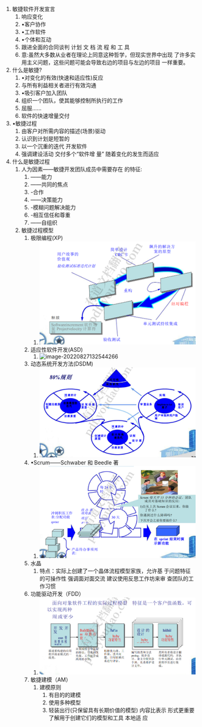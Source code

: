 1. 敏捷软件开发宣言
   1. 响应变化 
   2. •客户协作
   3.  •工作软件 
   4. •个体和互动
   5. 跟进全面的合同谈判 计划 文 档 流 程 和 工 具
   6. 意:虽然大多数从业者在理论上同意这种哲学，但现实世界中出现 了许多实用主义问题，这些问题可能会导致右边的项目与左边的项目 一样重要。
2. 什么是敏捷?
   1. •对变化的有效(快速和适应性)反应 
   2. 与所有利益相关者进行有效沟通
   3.  •吸引客户加入团队 
   4. 组织一个团队，使其能够控制所执行的工作 
   5. 屈服…… 
   6. 软件的快速增量交付
3. •敏捷过程
   1.  由客户对所需内容的描述(场景)驱动 
   2. 认识到计划是短暂的 
   3. 以一个沉重的迭代 开发软件 
   4. 强调建设活动 交付多个“软件增 量” 随着变化的发生而适应
4. 什么是敏捷过程
   1. 人为因素——敏捷开发团队成员中需要存在 的特征: 
      1. ——能力 
      2. ——共同的焦点
      3.  -合作 
      4. ——决策能力
      5.  -模糊问题解决能力
      6.  -相互信任和尊重 
      7. ——自组织
   2. 敏捷过程模型
      1. 极限编程(XP)
         1. ![image-20220827132519774](res/17.敏捷开发/image-20220827132519774.png)
      2. 适应性软件开发(ASD)
         1. ![image-20220827132544266](../../image-20220827132544266.png)
      3. 动态系统开发方法(DSDM)
         1. ![image-20220827132622471](res/17.敏捷开发/image-20220827132622471.png)
      4. •Scrum——Schwaber 和 Beedle 著
         1. ![image-20220827132642220](res/17.敏捷开发/image-20220827132642220.png)
      5. 水晶
         1. 特点：实际上创建了一个晶体流程模型家族，允许基 于问题特征的可操作性 强调面对面交流 建议使用反思工作坊来审 查团队的工作习惯
      6. 功能驱动开发（FDD）
         1. ![image-20220827132756720](res/17.敏捷开发/image-20220827132756720.png)
      7. 敏捷建模（AM）
         1. 建模原则 
            1. 有目的的建模 
            2. 使用多种模型 
            3. 轻装出行(只保留具有长期价值的模型) 内容比表示 形式更重要 了解用于创建它们的模型和工具 本地适 应